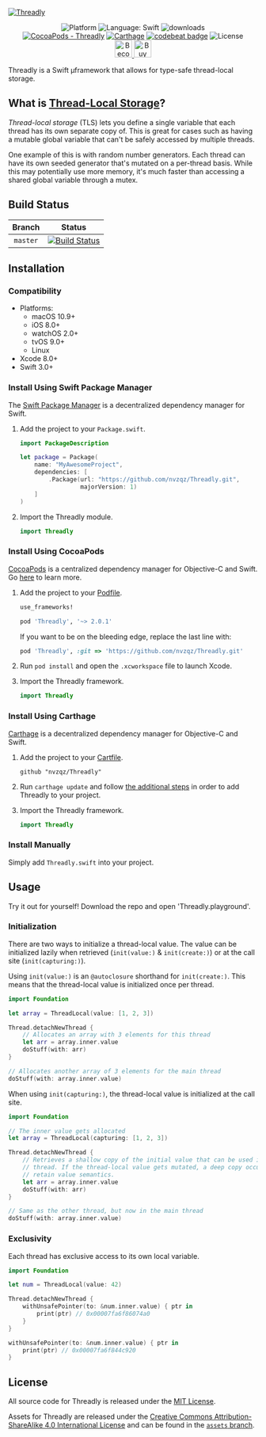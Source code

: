 [![Threadly](https://github.com/nvzqz/Threadly/raw/assets/banner.png)](https://github.com/nvzqz/Threadly)

<div align="center">
    <img src="https://img.shields.io/badge/platform-ios%20%7C%20macos%20%7C%20watchos%20%7C%20tvos%20%7C%20linux-lightgrey.svg" alt="Platform">
    <img src="https://img.shields.io/badge/language-swift-orange.svg" alt="Language: Swift">
    <img src="https://img.shields.io/cocoapods/dt/Threadly.svg" alt="downloads">
    <br>
    <a href="https://cocoapods.org/pods/Threadly"><img src="https://img.shields.io/cocoapods/v/Threadly.svg" alt="CocoaPods - Threadly"></a>
    <a href="https://github.com/Carthage/Carthage"><img src="https://img.shields.io/badge/Carthage-compatible-4BC51D.svg?style=flat" alt="Carthage"></a>
    <a href="https://codebeat.co/projects/github-com-nvzqz-threadly-master"><img src="https://codebeat.co/badges/5959731f-3832-4dbd-8c68-755a6071622b" alt="codebeat badge"></a>
    <img src="https://img.shields.io/badge/license-MIT-000000.svg" alt="License">
    <br>
    <a href="https://www.patreon.com/nvzqz">
        <img src="https://c5.patreon.com/external/logo/become_a_patron_button.png" alt="Become a Patron!" height="35">
    </a>
    <a href="https://www.paypal.me/nvzqz">
        <img src="https://buymecoffee.intm.org/img/button-paypal-white.png" alt="Buy me a coffee" height="35">
    </a>
</div>

Threadly is a Swift µframework that allows for type-safe thread-local storage.

## What is [Thread-Local Storage](https://en.wikipedia.org/wiki/Thread-local_storage)?

_Thread-local storage_ (TLS) lets you define a single variable that each thread
has its own separate copy of. This is great for cases such as having a mutable
global variable that can't be safely accessed by multiple threads.

One example of this is with random number generators. Each thread can have its
own seeded generator that's mutated on a per-thread basis. While this may
potentially use more memory, it's much faster than accessing a shared global
variable through a mutex.

## Build Status

| Branch    | Status |
| :-------: | :----: |
| `master`  | [![Build Status](https://travis-ci.org/nvzqz/Threadly.svg?branch=master)](https://travis-ci.org/nvzqz/Threadly)

## Installation

### Compatibility

- Platforms:
    - macOS 10.9+
    - iOS 8.0+
    - watchOS 2.0+
    - tvOS 9.0+
    - Linux
- Xcode 8.0+
- Swift 3.0+

### Install Using Swift Package Manager
The [Swift Package Manager](https://swift.org/package-manager/) is a
decentralized dependency manager for Swift.

1. Add the project to your `Package.swift`.

    ```swift
    import PackageDescription

    let package = Package(
        name: "MyAwesomeProject",
        dependencies: [
            .Package(url: "https://github.com/nvzqz/Threadly.git",
                     majorVersion: 1)
        ]
    )
    ```

2. Import the Threadly module.

    ```swift
    import Threadly
    ```

### Install Using CocoaPods
[CocoaPods](https://cocoapods.org/) is a centralized dependency manager for
Objective-C and Swift. Go [here](https://guides.cocoapods.org/using/index.html)
to learn more.

1. Add the project to your [Podfile](https://guides.cocoapods.org/using/the-podfile.html).

    ```ruby
    use_frameworks!

    pod 'Threadly', '~> 2.0.1'
    ```

    If you want to be on the bleeding edge, replace the last line with:

    ```ruby
    pod 'Threadly', :git => 'https://github.com/nvzqz/Threadly.git'
    ```

2. Run `pod install` and open the `.xcworkspace` file to launch Xcode.

3. Import the Threadly framework.

    ```swift
    import Threadly
    ```

### Install Using Carthage
[Carthage](https://github.com/Carthage/Carthage) is a decentralized dependency
manager for Objective-C and Swift.

1. Add the project to your [Cartfile](https://github.com/Carthage/Carthage/blob/master/Documentation/Artifacts.md#cartfile).

    ```
    github "nvzqz/Threadly"
    ```

2. Run `carthage update` and follow [the additional steps](https://github.com/Carthage/Carthage#getting-started)
   in order to add Threadly to your project.

3. Import the Threadly framework.

    ```swift
    import Threadly
    ```

### Install Manually

Simply add `Threadly.swift` into your project.

## Usage

Try it out for yourself! Download the repo and open 'Threadly.playground'.

### Initialization

There are two ways to initialize a thread-local value. The value can be
initialized lazily when retrieved (`init(value:)` & `init(create:)`) or at the
call site (`init(capturing:)`).

Using `init(value:)` is an `@autoclosure` shorthand for `init(create:)`. This
means that the thread-local value is initialized once per thread.

```swift
import Foundation

let array = ThreadLocal(value: [1, 2, 3])

Thread.detachNewThread {
    // Allocates an array with 3 elements for this thread
    let arr = array.inner.value
    doStuff(with: arr)
}

// Allocates another array of 3 elements for the main thread
doStuff(with: array.inner.value)
```

When using `init(capturing:)`, the thread-local value is initialized at the call
site.

```swift
import Foundation

// The inner value gets allocated
let array = ThreadLocal(capturing: [1, 2, 3])

Thread.detachNewThread {
    // Retrieves a shallow copy of the initial value that can be used in this
    // thread. If the thread-local value gets mutated, a deep copy occurs to
    // retain value semantics.
    let arr = array.inner.value
    doStuff(with: arr)
}

// Same as the other thread, but now in the main thread
doStuff(with: array.inner.value)
```

### Exclusivity

Each thread has exclusive access to its own local variable.

```swift
import Foundation

let num = ThreadLocal(value: 42)

Thread.detachNewThread {
    withUnsafePointer(to: &num.inner.value) { ptr in
        print(ptr) // 0x00007fa6f86074a0
    }
}

withUnsafePointer(to: &num.inner.value) { ptr in
    print(ptr) // 0x00007fa6f844c920
}
```

## License

All source code for Threadly is released under the [MIT License][mit-license].

Assets for Threadly are released under the [Creative Commons Attribution-ShareAlike 4.0 International License][cc-license]
and can be found in the [`assets` branch](https://github.com/nvzqz/Threadly/tree/assets).

[mit-license]: https://github.com/nvzqz/Threadly/blob/master/LICENSE.md
[cc-license]: https://github.com/nvzqz/Threadly/blob/assets/LICENSE.txt
